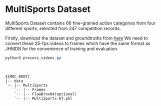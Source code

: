 # MultiSports Dataset

MultiSports Dataset contains 66 fine-grained action categories from four different sports, selected from 247 competition records. 

Firstly, download the dataset and groundtruths from [here](https://huggingface.co/datasets/MCG-NJU/MultiSports) We need to convert these 25-fps videos to frames which have the same format as JHMDB for the convenience of training and evaluation. 

```powershell
python3 process_videos.py
```
<br/>

```shell
${MOC_ROOT}
|-- data
`-- |-- MultiSports
    `-- |-- Frames
    `-- |-- FlowBrox04(optional)
    `-- |-- MultiSports-GT.pkl
```
